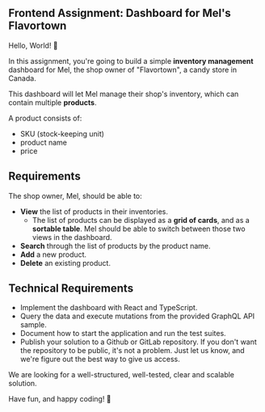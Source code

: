 ## Frontend Assignment: Dashboard for Mel's Flavortown

Hello, World! 🌟

In this assignment, you're going to build a simple **inventory management** dashboard for Mel, the shop owner of "Flavortown", a candy store in Canada.

This dashboard will let Mel manage their shop's inventory, which can contain multiple **products**.

A product consists of:

- SKU (stock-keeping unit)
- product name
- price

## Requirements

The shop owner, Mel, should be able to:

- **View** the list of products in their inventories.
  - The list of products can be displayed as a **grid of cards**, and as a **sortable table**. Mel should be able to switch between those two views in the dashboard.
- **Search** through the list of products by the product name.
- **Add** a new product.
- **Delete** an existing product.

## Technical Requirements

- Implement the dashboard with React and TypeScript.
- Query the data and execute mutations from the provided GraphQL API sample.
- Document how to start the application and run the test suites.
- Publish your solution to a Github or GitLab repository. If you don't want the repository to be public, it's not a problem. Just let us know, and we're figure out the best way to give us access.

We are looking for a well-structured, well-tested, clear and scalable solution.

Have fun, and happy coding! 🌟
